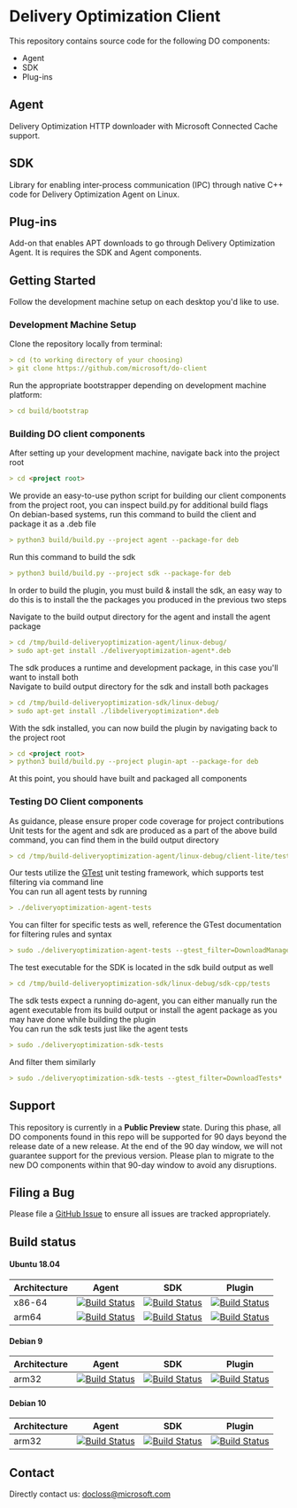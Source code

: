 # Delivery Optimization Client

This repository contains source code for the following DO components:

* Agent
* SDK
* Plug-ins

## Agent

Delivery Optimization HTTP downloader with Microsoft Connected Cache support.

## SDK

Library for enabling inter-process communication (IPC) through native C++
code for Delivery Optimization Agent on Linux.

## Plug-ins

Add-on that enables APT downloads to go through Delivery Optimization Agent.
It is requires the SDK and Agent components.

## Getting Started

Follow the development machine setup on each desktop you'd like to use.

### Development Machine Setup

Clone the repository locally from terminal:

```markdown
> cd (to working directory of your choosing)
> git clone https://github.com/microsoft/do-client
```

Run the appropriate bootstrapper depending on development machine platform:

```markdown
> cd build/bootstrap
```

### Building DO client components 

After setting up your development machine, navigate back into the project root

```markdown
> cd <project root>
```

We provide an easy-to-use python script for building our client components from the project root, you can inspect build.py for additional build flags  
On debian-based systems, run this command to build the client and package it as a .deb file

```markdown
> python3 build/build.py --project agent --package-for deb
```

Run this command to build the sdk

```markdown
> python3 build/build.py --project sdk --package-for deb
```

In order to build the plugin, you must build & install the sdk, an easy way to do this is to install the the packages you produced in the previous two steps

Navigate to the build output directory for the agent and install the agent package

```markdown
> cd /tmp/build-deliveryoptimization-agent/linux-debug/
> sudo apt-get install ./deliveryoptimization-agent*.deb
```

The sdk produces a runtime and development package, in this case you'll want to install both  
Navigate to build output directory for the sdk and install both packages

```markdown
> cd /tmp/build-deliveryoptimization-sdk/linux-debug/
> sudo apt-get install ./libdeliveryoptimization*.deb
```

With the sdk installed, you can now build the plugin by navigating back to the project root

```markdown
> cd <project root>
> python3 build/build.py --project plugin-apt --package-for deb
```

At this point, you should have built and packaged all components


### Testing DO Client components

As guidance, please ensure proper code coverage for project contributions  
Unit tests for the agent and sdk are produced as a part of the above build command, you can find them in the build output directory

```markdown
> cd /tmp/build-deliveryoptimization-agent/linux-debug/client-lite/test
```

Our tests utilize the [GTest](https://github.com/google/googletest) unit testing framework, which supports test filtering via command line  
You can run all agent tests by running

```markdown
> ./deliveryoptimization-agent-tests
```

You can filter for specific tests as well, reference the GTest documentation for filtering rules and syntax
```markdown
> sudo ./deliveryoptimization-agent-tests --gtest_filter=DownloadManagerTests*
```

The test executable for the SDK is located in the sdk build output as well

```markdown
> cd /tmp/build-deliveryoptimization-sdk/linux-debug/sdk-cpp/tests
```

The sdk tests expect a running do-agent, you can either manually run the agent executable from its build output or install the agent package as you may have done while building the plugin  
You can run the sdk tests just like the agent tests

```markdown
> sudo ./deliveryoptimization-sdk-tests
```

And filter them similarly

```markdown
> sudo ./deliveryoptimization-sdk-tests --gtest_filter=DownloadTests*
```

## Support

This repository is currently in a **Public Preview** state.  During this phase, all DO components
found in this repo will be supported for 90 days beyond the release date of a new release.  At
the end of the 90 day window, we will not guarantee support for the previous version.  Please plan
to migrate to the new DO components within that 90-day window to avoid any disruptions.

## Filing a Bug

Please file a [GitHub Issue](https://github.com/microsoft/do-client/issues) to ensure all issues are
tracked appropriately.

## Build status

#### Ubuntu 18.04

| Architecture | Agent | SDK | Plugin |
|-----|--------|-----|--------|
| x86-64 | [![Build Status](https://deliveryoptimization.visualstudio.com/client/_apis/build/status/DO%20Simple%20Client%20Ubuntu%2018.04%20x86-64?branchName=main)](https://deliveryoptimization.visualstudio.com/client/_build/latest?definitionId=23&branchName=main) | [![Build Status](https://deliveryoptimization.visualstudio.com/client/_apis/build/status/DO%20CPP-SDK%20Ubuntu%2018.04%20x86-64?branchName=main)](https://deliveryoptimization.visualstudio.com/client/_build/latest?definitionId=26&branchName=main) | [![Build Status](https://deliveryoptimization.visualstudio.com/client/_apis/build/status/DO%20Plugins%20APT%20Ubuntu%2018.04%20x86-64?branchName=main)](https://deliveryoptimization.visualstudio.com/client/_build/latest?definitionId=29&branchName=main) |
| arm64 | [![Build Status](https://deliveryoptimization.visualstudio.com/client/_apis/build/status/DO%20Simple%20Client%20Ubuntu%2018.04%20arm64?branchName=main)](https://deliveryoptimization.visualstudio.com/client/_build/latest?definitionId=37&branchName=main) | [![Build Status](https://deliveryoptimization.visualstudio.com/client/_apis/build/status/DO%20CPP-SDK%20Ubuntu%2018.04%20arm64?branchName=main)](https://deliveryoptimization.visualstudio.com/client/_build/latest?definitionId=38&branchName=main) | [![Build Status](https://deliveryoptimization.visualstudio.com/client/_apis/build/status/DO%20Plugins%20APT%20Ubuntu%2018.04%20arm64?branchName=main)](https://deliveryoptimization.visualstudio.com/client/_build/latest?definitionId=39&branchName=main) |

#### Debian 9

| Architecture | Agent | SDK | Plugin |
|-----|--------|-----|--------|
| arm32 | [![Build Status](https://deliveryoptimization.visualstudio.com/client/_apis/build/status/DO%20Simple%20Client%20Debian9%20arm32?branchName=main)](https://deliveryoptimization.visualstudio.com/client/_build/latest?definitionId=25&branchName=main) | [![Build Status](https://deliveryoptimization.visualstudio.com/client/_apis/build/status/DO%20CPP-SDK%20Debian9%20arm32?branchName=main)](https://deliveryoptimization.visualstudio.com/client/_build/latest?definitionId=33&branchName=main) | [![Build Status](https://deliveryoptimization.visualstudio.com/client/_apis/build/status/DO%20Plugins%20APT%20Debian9%20arm32?branchName=main)](https://deliveryoptimization.visualstudio.com/client/_build/latest?definitionId=31&branchName=main) |

#### Debian 10

| Architecture | Agent | SDK | Plugin |
|-----|--------|-----|--------|
| arm32 | [![Build Status](https://deliveryoptimization.visualstudio.com/client/_apis/build/status/DO%20Simple%20Client%20Debian10%20arm32?branchName=main)](https://deliveryoptimization.visualstudio.com/client/_build/latest?definitionId=24&branchName=main) | [![Build Status](https://deliveryoptimization.visualstudio.com/client/_apis/build/status/DO%20CPP-SDK%20Debian10%20arm32?branchName=main)](https://deliveryoptimization.visualstudio.com/client/_build/latest?definitionId=32&branchName=main) | [![Build Status](https://deliveryoptimization.visualstudio.com/client/_apis/build/status/DO%20Plugins%20APT%20Debian10%20arm32?branchName=main)](https://deliveryoptimization.visualstudio.com/client/_build/latest?definitionId=34&branchName=main) |

## Contact

Directly contact us: <docloss@microsoft.com>

